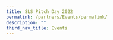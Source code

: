 ```yaml
---
title: SLS Pitch Day 2022
permalink: /partners/Events/permalink/
description: ""
third_nav_title: Events
---
```



